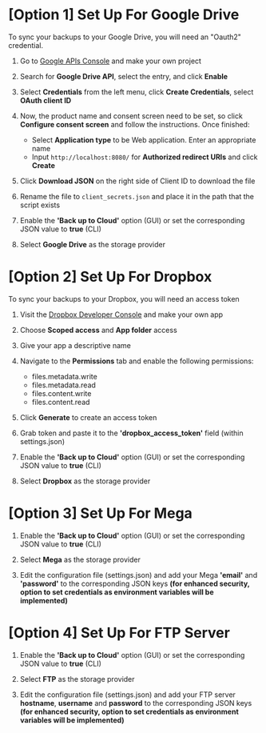 # [Option 1] Set Up For Google Drive

To sync your backups to your Google Drive, you will need an "Oauth2" credential.

1. Go to [Google APIs Console](https://console.cloud.google.com/) and make your own project

2. Search for **Google Drive API**, select the entry, and click **Enable**

3. Select **Credentials** from the left menu, click **Create Credentials**, select **OAuth client ID**

4. Now, the product name and consent screen need to be set, so click **Configure consent screen** and follow the instructions. Once finished:
    * Select **Application type** to be Web application. Enter an appropriate name
    * Input `http://localhost:8080/` for **Authorized redirect URIs** and click **Create**

5. Click **Download JSON** on the right side of Client ID to download the file

6. Rename the file to `client_secrets.json` and place it in the path that the script exists

7. Enable the **'Back up to Cloud'** option (GUI) or set the corresponding JSON value to **true** (CLI)

8. Select **Google Drive** as the storage provider


# [Option 2] Set Up For Dropbox

To sync your backups to your Dropbox, you will need an access token

1. Visit the [Dropbox Developer Console](https://dropbox.com/developers/apps) and make your own app

2. Choose **Scoped access** and **App folder** access

3. Give your app a descriptive name

4. Navigate to the **Permissions** tab and enable the following permissions:
    * files.metadata.write
    * files.metadata.read
    * files.content.write
    * files.content.read
5. Click **Generate** to create an access token

6. Grab token and paste it to the **'dropbox_access_token'** field (within settings.json)

7. Enable the **'Back up to Cloud'** option (GUI) or set the corresponding JSON value to **true** (CLI)

8. Select **Dropbox** as the storage provider


# [Option 3] Set Up For Mega

1. Enable the **'Back up to Cloud'** option (GUI) or set the corresponding JSON value to **true** (CLI)

2. Select **Mega** as the storage provider

3. Edit the configuration file (settings.json) and add your Mega **'email'** and **'password'** to the corresponding JSON keys **(for enhanced security, option to set credentials as environment variables will be implemented)**


# [Option 4] Set Up For FTP Server

1. Enable the **'Back up to Cloud'** option (GUI) or set the corresponding JSON value to **true** (CLI)

2. Select **FTP** as the storage provider

3. Edit the configuration file (settings.json) and add your FTP server **hostname**, **username** and **password** to the corresponding JSON keys **(for enhanced security, option to set credentials as environment variables will be implemented)**
